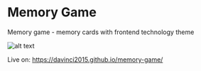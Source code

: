 # Memory Game

Memory game - memory cards with frontend technology theme

![alt text](http://i.giphy.com/l3q2rXQjQrdPwmArS.gif "Memory Game")

Live on: https://davinci2015.github.io/memory-game/
